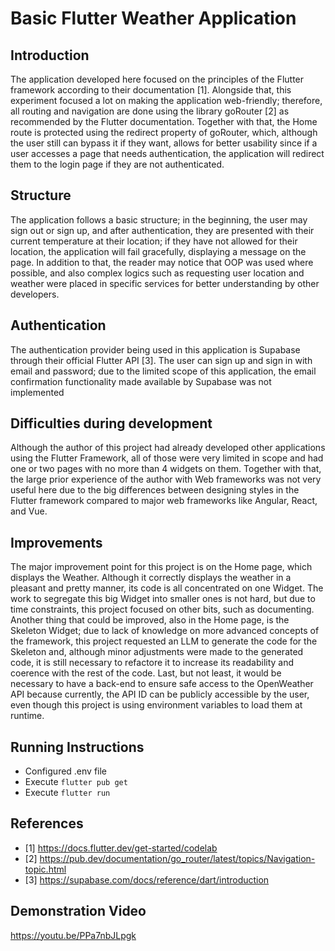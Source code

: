 # Basic Flutter Weather Application

## Introduction
The application developed here focused on the principles of the Flutter framework according to their documentation [1]. Alongside that, this experiment focused a lot on making the application web-friendly; therefore, all routing and navigation are done using the library goRouter [2] as recommended by the Flutter documentation. Together with that, the Home route is protected using the redirect property of goRouter, which, although the user still can bypass it if they want, allows for better usability since if a user accesses a page that needs authentication, the application will redirect them to the login page if they are not authenticated.

## Structure
The application follows a basic structure; in the beginning, the user may sign out or sign up, and after authentication, they are presented with their current temperature at their location; if they have not allowed for their location, the application will fail gracefully, displaying a message on the page. In addition to that, the reader may notice that OOP was used where possible, and also complex logics such as requesting user location and weather were placed in specific services for better understanding by other developers.

## Authentication
The authentication provider being used in this application is Supabase through their official Flutter API [3]. The user can sign up and sign in with email and password; due to the limited scope of this application, the email confirmation functionality made available by Supabase was not implemented

## Difficulties during development
Although the author of this project had already developed other applications using the Flutter Framework, all of those were very limited in scope and had one or two pages with no more than 4 widgets on them. Together with that, the large prior experience of the author with Web frameworks was not very useful here due to the big differences between designing styles in the Flutter framework compared to major web frameworks like Angular, React, and Vue.

## Improvements
The major improvement point for this project is on the Home page, which displays the Weather. Although it correctly displays the weather in a pleasant and pretty manner, its code is all concentrated on one Widget. The work to segregate this big Widget into smaller ones is not hard, but due to time constraints, this project focused on other bits, such as documenting. Another thing that could be improved, also in the Home page, is the Skeleton Widget; due to lack of knowledge on more advanced concepts of the framework, this project requested an LLM to generate the code for the Skeleton and, although minor adjustments were made to the generated code, it is still necessary to refactore it to increase its readability and coerence with the rest of the code. Last, but not least, it would be necessary to have a back-end to ensure safe access to the OpenWeather API because currently, the API ID can be publicly accessible by the user, even though this project is using environment variables to load them at runtime.

## Running Instructions

- Configured .env file
- Execute ``` flutter pub get ```
- Execute ``` flutter run ```

## References
 - [1] https://docs.flutter.dev/get-started/codelab
 - [2] https://pub.dev/documentation/go_router/latest/topics/Navigation-topic.html
 - [3] https://supabase.com/docs/reference/dart/introduction

## Demonstration Video
https://youtu.be/PPa7nbJLpgk
